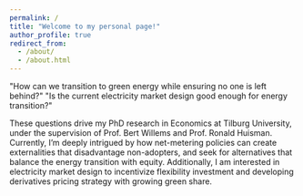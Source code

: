 ```yaml
---
permalink: /
title: "Welcome to my personal page!" 
author_profile: true
redirect_from: 
  - /about/
  - /about.html
---
```

"How can we transition to green energy while ensuring no one is left behind?" "Is the current electricity market design good enough for energy transition?" 

These questions drive my PhD research in Economics at Tilburg University, under the supervision of Prof. Bert Willems and Prof. Ronald Huisman. Currently, I’m deeply intrigued by how net-metering policies can create externalities that disadvantage non-adopters, and seek for alternatives that balance the energy transition with equity. Additionally, I am interested in electricity market design to incentivize flexibility investment and developing derivatives pricing strategy with growing green share.
